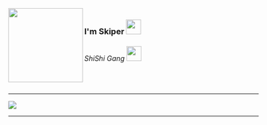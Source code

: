 <img src="https://cdn.discordapp.com/attachments/1182478334949601411/1193011168806191165/1685b9519273959cb9767f7dacc6978b.jpg?ex=65ab293b&is=6598b43b&hm=7a80c2820857ec6422cc27c02ce62941178d54b371e4953d4eef62e2352b9477&" align="left" width="150" height="150">
<h3>I'm Skiper <img src="https://cdn.discordapp.com/emojis/1186668160590565456.gif?v=1" width="30"></h3>
<h6>ShiShi Gang <img src="https://cdn.discordapp.com/emojis/894771957977985024.gif?v=1" width="30"></h6>
<br>
<hr>
<img src="https://media.discordapp.net/attachments/1182478334949601411/1193029077137903707/81_sin_titulo_20240105211125.png?ex=65ab39e9&is=6598c4e9&hm=5ca06c9e754927afc7b4ed92aa59282b2e3e8a575bf6717adc10c5bd298d7ef5&=&format=webp&quality=lossless&width=1020&height=453"
<br>
<hr>
